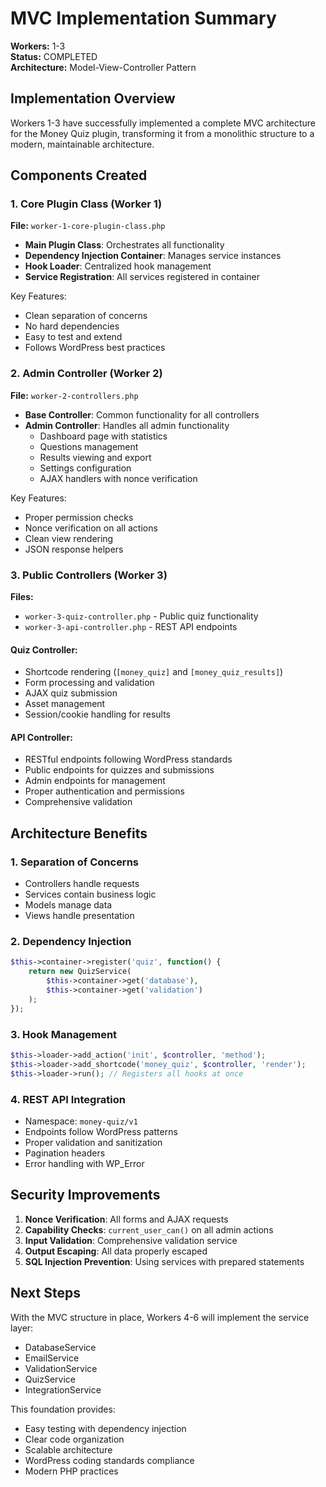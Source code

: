 # MVC Implementation Summary
**Workers:** 1-3  
**Status:** COMPLETED  
**Architecture:** Model-View-Controller Pattern

## Implementation Overview

Workers 1-3 have successfully implemented a complete MVC architecture for the Money Quiz plugin, transforming it from a monolithic structure to a modern, maintainable architecture.

## Components Created

### 1. Core Plugin Class (Worker 1)
**File:** `worker-1-core-plugin-class.php`

- **Main Plugin Class**: Orchestrates all functionality
- **Dependency Injection Container**: Manages service instances
- **Hook Loader**: Centralized hook management
- **Service Registration**: All services registered in container

Key Features:
- Clean separation of concerns
- No hard dependencies
- Easy to test and extend
- Follows WordPress best practices

### 2. Admin Controller (Worker 2)
**File:** `worker-2-controllers.php`

- **Base Controller**: Common functionality for all controllers
- **Admin Controller**: Handles all admin functionality
  - Dashboard page with statistics
  - Questions management
  - Results viewing and export
  - Settings configuration
  - AJAX handlers with nonce verification

Key Features:
- Proper permission checks
- Nonce verification on all actions
- Clean view rendering
- JSON response helpers

### 3. Public Controllers (Worker 3)
**Files:** 
- `worker-3-quiz-controller.php` - Public quiz functionality
- `worker-3-api-controller.php` - REST API endpoints

#### Quiz Controller:
- Shortcode rendering (`[money_quiz]` and `[money_quiz_results]`)
- Form processing and validation
- AJAX quiz submission
- Asset management
- Session/cookie handling for results

#### API Controller:
- RESTful endpoints following WordPress standards
- Public endpoints for quizzes and submissions
- Admin endpoints for management
- Proper authentication and permissions
- Comprehensive validation

## Architecture Benefits

### 1. Separation of Concerns
- Controllers handle requests
- Services contain business logic
- Models manage data
- Views handle presentation

### 2. Dependency Injection
```php
$this->container->register('quiz', function() {
    return new QuizService(
        $this->container->get('database'),
        $this->container->get('validation')
    );
});
```

### 3. Hook Management
```php
$this->loader->add_action('init', $controller, 'method');
$this->loader->add_shortcode('money_quiz', $controller, 'render');
$this->loader->run(); // Registers all hooks at once
```

### 4. REST API Integration
- Namespace: `money-quiz/v1`
- Endpoints follow WordPress patterns
- Proper validation and sanitization
- Pagination headers
- Error handling with WP_Error

## Security Improvements

1. **Nonce Verification**: All forms and AJAX requests
2. **Capability Checks**: `current_user_can()` on all admin actions
3. **Input Validation**: Comprehensive validation service
4. **Output Escaping**: All data properly escaped
5. **SQL Injection Prevention**: Using services with prepared statements

## Next Steps

With the MVC structure in place, Workers 4-6 will implement the service layer:
- DatabaseService
- EmailService
- ValidationService
- QuizService
- IntegrationService

This foundation provides:
- Easy testing with dependency injection
- Clear code organization
- Scalable architecture
- WordPress coding standards compliance
- Modern PHP practices